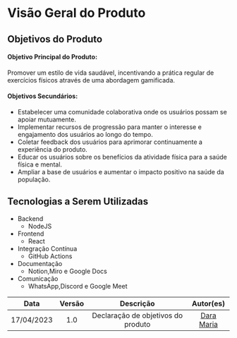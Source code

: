 # Visão Geral do Produto

##  Objetivos do Produto

#### Objetivo Principal do Produto:

Promover um estilo de vida saudável, incentivando a prática regular de exercícios físicos através de uma abordagem gamificada.

#### Objetivos Secundários:
- Estabelecer uma comunidade colaborativa onde os usuários possam se apoiar mutuamente.
- Implementar recursos de progressão para manter o interesse e engajamento dos usuários ao longo do tempo.
- Coletar feedback dos usuários para aprimorar continuamente a experiência do produto.
- Educar os usuários sobre os benefícios da atividade física para a saúde física e mental.
- Ampliar a base de usuários e aumentar o impacto positivo na saúde da população.

## Tecnologias a Serem Utilizadas
- Backend
  - NodeJS
- Frontend
   - React
- Integração Contínua
  - GitHub Actions
- Documentação
  - Notion,Miro e Google Docs
- Comunicação
  - WhatsApp,Discord e Google Meet


| Data | Versão                                   | Descrição                                          | Autor(es)                     |
| :------------: | :--------------------------------------: | :-----------------------------------------------: | :--------------------------: |
17/04/2023 | 1.0 | Declaração de objetivos do produto | [Dara Maria](https://github.com/daramariabs) |